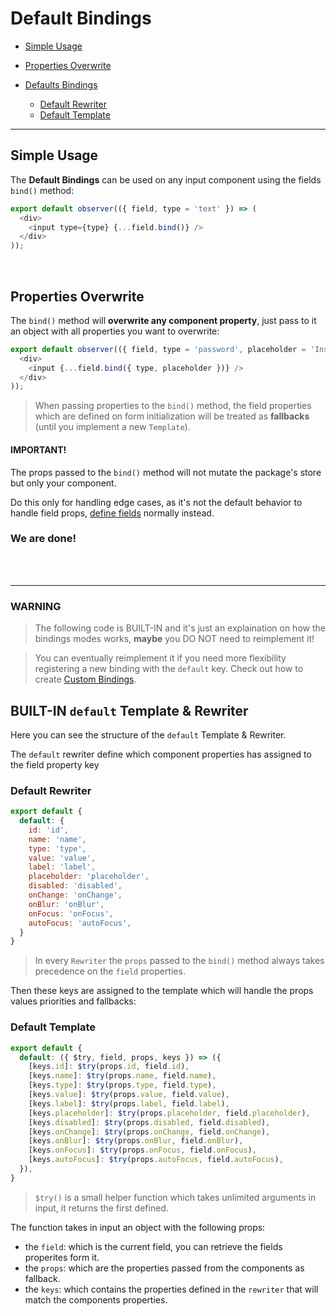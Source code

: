 # Default Bindings

* [Simple Usage](#simple-usage)
* [Properties Overwrite](#properties-overwrite)


* [Defaults Bindings](#warning)
  * [Default Rewriter](#default-rewriter)
  * [Default Template](#default-template)

---

## Simple Usage

The **Default Bindings** can be used on any input component using the fields `bind()` method:

```javascript
export default observer(({ field, type = 'text' }) => (
  <div>
    <input type={type} {...field.bind()} />
  </div>
));
```

<br>

## Properties Overwrite

The `bind()` method will **overwrite any component property**, just pass to it an object with all properties you want to overwrite:

```javascript
export default observer(({ field, type = 'password', placeholder = 'Insert Password' }) => (
  <div>
    <input {...field.bind({ type, placeholder })} />
  </div>
));
```

> When passing properties to the `bind()` method, the field properties which are defined on form initialization will be treated as **fallbacks** (until you implement a new `Template`).


#### IMPORTANT!

The props passed to the `bind()` method will not mutate the package's store but only your component.

Do this only for handling edge cases, as it's not the default behavior to handle field props, [define fields](../defining-fields.md) normally instead.

### **We are done!**

<br>
<br>

---

### WARNING

> The following code is BUILT-IN and it's just an explaination on how the bindings modes works, **maybe** you DO NOT need to reimplement it!

> You can eventually reimplement it if you need more flexibility registering a new binding with the `default` key. Check out how to create [Custom Bindings](custom.md).


## BUILT-IN `default` Template & Rewriter

Here you can see the structure of the `default` Template & Rewriter.

The `default` rewriter define which component properties has assigned to the field property key


### Default Rewriter

```javascript
export default {
  default: {
    id: 'id',
    name: 'name',
    type: 'type',
    value: 'value',
    label: 'label',
    placeholder: 'placeholder',
    disabled: 'disabled',
    onChange: 'onChange',
    onBlur: 'onBlur',
    onFocus: 'onFocus',
    autoFocus: 'autoFocus',
  }
}
```

> In every `Rewriter` the `props` passed to the `bind()` method always takes precedence on the `field` properties.


Then these keys are assigned to the template which will handle the props values priorities and fallbacks:

### Default Template

```javascript
export default {
  default: ({ $try, field, props, keys }) => ({
    [keys.id]: $try(props.id, field.id),
    [keys.name]: $try(props.name, field.name),
    [keys.type]: $try(props.type, field.type),
    [keys.value]: $try(props.value, field.value),
    [keys.label]: $try(props.label, field.label),
    [keys.placeholder]: $try(props.placeholder, field.placeholder),
    [keys.disabled]: $try(props.disabled, field.disabled),
    [keys.onChange]: $try(props.onChange, field.onChange),
    [keys.onBlur]: $try(props.onBlur, field.onBlur),
    [keys.onFocus]: $try(props.onFocus, field.onFocus),
    [keys.autoFocus]: $try(props.autoFocus, field.autoFocus),
  }),
}
```

> `$try()` is a small helper function which takes unlimited arguments in input, it returns the first defined.

The function takes in input an object with the following props:

- the `field`: which is the current field, you can retrieve the fields properites form it.
- the `props`: which are the properties passed from the components as fallback.
- the `keys`: which contains the properties defined in the `rewriter` that will match the components properties.
